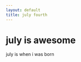```yaml
---
layout: default
title: july fourth
---
```


<h1>july is awesome</h1>
<p>july is when i was born</p>
